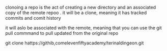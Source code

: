 clonoing a repo is the act of creating a new directory and an associated copy of the remote repoo . it will be a clone, meaning it has tracked commits and comit history 

it will aslo be associated with the remote, meaning that you can use the git pull commmand to pull updated from the original repo 

git clone hattps://githib,comelevenfiftyacademy/terinaldingeon.git

 